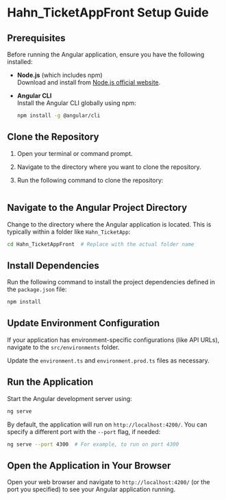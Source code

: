 # Hahn_TicketAppFront Setup Guide
## Prerequisites
Before running the Angular application, ensure you have the following installed:

- **Node.js** (which includes npm)  
  Download and install from [Node.js official website](https://nodejs.org/).

- **Angular CLI**  
  Install the Angular CLI globally using npm:

  ```bash
  npm install -g @angular/cli
  ```

## Clone the Repository

1. Open your terminal or command prompt.

2. Navigate to the directory where you want to clone the repository.

3. Run the following command to clone the repository:

   ```bash
   
   ```

## Navigate to the Angular Project Directory

Change to the directory where the Angular application is located. This is typically within a folder like `Hahn_TicketApp`:

```bash
cd Hahn_TicketAppFront  # Replace with the actual folder name
```

## Install Dependencies

Run the following command to install the project dependencies defined in the `package.json` file:

```bash
npm install
```

## Update Environment Configuration

If your application has environment-specific configurations (like API URLs), navigate to the `src/environments` folder.

Update the `environment.ts` and `environment.prod.ts` files as necessary.

## Run the Application

Start the Angular development server using:

```bash
ng serve
```

By default, the application will run on `http://localhost:4200/`. You can specify a different port with the `--port` flag, if needed:

```bash
ng serve --port 4300  # For example, to run on port 4300
```

## Open the Application in Your Browser

Open your web browser and navigate to `http://localhost:4200/` (or the port you specified) to see your Angular application running.
